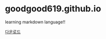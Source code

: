# goodgood619.github.io
learning markdown language!!

<!DOCTYPE html>
<html>
<head>
<meta charset="EUC-KR">
<title>HTML5 Download Demo</title>
<script src="http://code.jquery.com/jquery-latest.min.js"></script>
<script type="text/javascript">
   var str = 'Hello World';
   //Data URI
   var uriEncodedData = 'data:application/text;charset=utf-8,' + encodeURIComponent(str);
   $(document).ready( function() {
	$('#downloadLink').attr('href', uriEncodedData);
   });
</script>
</head>
<body>
<a href='https://examplebuckets3good.s3.ap-northeast-2.amazonaws.com/b5296ca8ffc54fe9b98b93595df804c8.jpg' id="downloadLink" download="test.jpg">다운로드</a>
</body>
</html>
